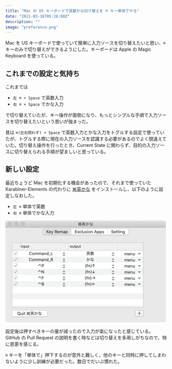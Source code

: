 ```yaml
---
title: "Mac の US キーボードで英数かな切り替えを ⌘ キー単体でやる"
date: "2021-03-16T05:26:00Z"
description: ""
image: "preference.png"
---
```


Mac を US キーボードで使っていて簡単に入力ソースを切り替えたいと思い、`⌘` キーのみで切り替えができるようにした。キーボードは Apple の Magic Keyboard を使っている。

## これまでの設定と気持ち

これまでは

- `左 ⌘ + Space` で英数入力
- `右 ⌘ + Space` でかな入力

で切り替えていたが、キー操作が面倒になり、もっとシンプルな手順で入力ソースを切り替えたいという思いが強まった。

昔は `⌘(左右問わず) + Space` で英数入力とかな入力をトグルする設定で使っていたが、トグルする際に現在の入力ソースを認識する必要があるのでよく間違えていた。切り替え操作を行ったとき、Current State に関わらず、目的の入力ソースに切り替えられる手順が望ましいと思っている。

## 新しい設定

最近ちょうど Mac を初期化する機会があったので、それまで使っていた Karabiner-Elements の代わりに [⌘英かな](https://ei-kana.appspot.com/) をインストールし、以下のように設定しなおした。

- `左 ⌘` 単体で英数
- `右 ⌘` 単体でかな入力

![⌘英かなの設定画面](preference.png)

設定後は押すべきキーの量が減ったので入力が楽になったと感じている。GitHub の Pull Request の説明を書く時などは切り替えを多用しがちなので、特に恩恵を感じる。

`⌘` キーを「単体で」押下するのが意外と難しく、他のキーと同時に押してしまわないように少し訓練が必要だった。数日でだいぶ慣れた。
